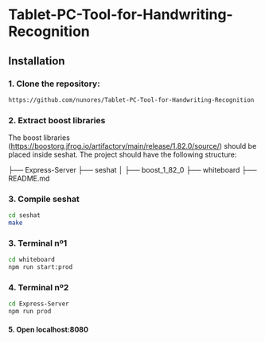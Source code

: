 # Tablet-PC-Tool-for-Handwriting-Recognition

## Installation

### 1. Clone the repository:

```bash
https://github.com/nunores/Tablet-PC-Tool-for-Handwriting-Recognition
```

### 2. Extract boost libraries

The boost libraries (https://boostorg.jfrog.io/artifactory/main/release/1.82.0/source/) should be placed inside seshat. The project should have the following structure:

├── Express-Server
├── seshat
│   ├── boost_1_82_0
├── whiteboard
├── README.md

### 3. Compile seshat

```bash
cd seshat
make
```

### 3. Terminal nº1

```bash
cd whiteboard
npm run start:prod
```

### 4. Terminal nº2

```bash
cd Express-Server
npm run prod
```

#### 5. Open localhost:8080
